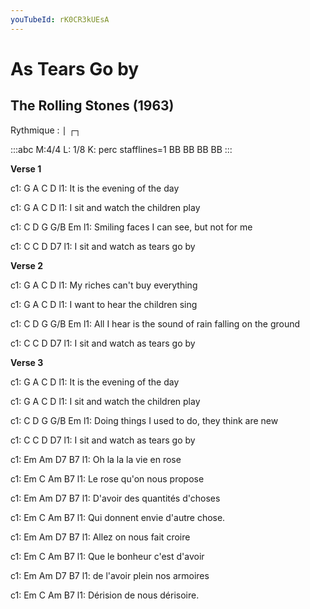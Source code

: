 ```yaml
---
youTubeId: rK0CR3kUEsA
---
```


# As Tears Go by
## The Rolling Stones (1963)


Rythmique : &VerticalBar; &boxdr;&boxdl;

:::abc
M:4/4
L: 1/8
K:   perc stafflines=1
BB BB BB BB 
:::

**Verse 1**

c1: G     A     C        D
l1: It is the evening of the day

c1: G      A   C D
l1: I sit and watch the children play

c1: C          D         G   G/B     Em
l1: Smiling faces I can see, but not for me

c1: C       C          D          D7
l1: I sit and watch as tears go by

**Verse 2**

c1: G     A     C        D
l1: My riches can't buy everything

c1: G     A     C        D
l1: I want to hear the children sing

c1: C          D         G   G/B     Em
l1: All I hear is the sound of rain falling on the ground

c1: C       C          D          D7
l1: I sit and watch as tears go by

**Verse 3**

c1: G     A     C        D
l1: It is the evening of the day

c1: G     A     C        D
l1: I sit and watch the children play

c1: C          D         G   G/B     Em
l1: Doing things I used to do, they think are new

c1: C       C          D          D7
l1: I sit and watch as tears go by



c1: Em       Am       D7     B7
l1: Oh la la la vie en rose

c1: Em       C             Am       B7
l1: Le rose qu'on nous propose

c1: Em          Am            D7        B7
l1: D'avoir des quantités d'choses

c1: Em            C            Am       B7
l1: Qui donnent envie d'autre chose.

c1: Em       Am           D7        B7
l1: Allez on nous fait croire

c1: Em        C              Am       B7
l1: Que le bonheur c'est d'avoir

c1: Em         Am            D7        B7
l1: de l'avoir plein nos armoires

c1: Em         C            Am       B7
l1: Dérision de nous dérisoire.

 

